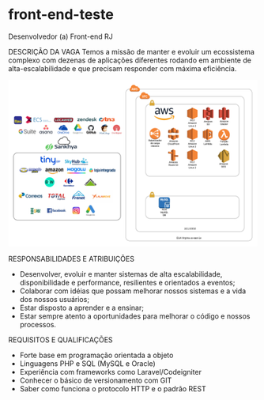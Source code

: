 # front-end-teste
Desenvolvedor (a) Front-end RJ

DESCRIÇÃO DA VAGA
Temos a missão de manter e evoluir um ecossistema complexo com dezenas de aplicações diferentes rodando em ambiente de alta-escalabilidade e que precisam responder com máxima eficiência.

![Image of ecossistema](https://github.com/FerragensRamada/front-end-teste/blob/main/ecossistema.png)


RESPONSABILIDADES E ATRIBUIÇÕES
* Desenvolver, evoluir e manter sistemas de alta escalabilidade, disponibilidade e performance, resilientes e orientados a eventos;
* Colaborar com idéias que possam melhorar nossos sistemas e a vida dos nossos usuários;
* Estar disposto a aprender e a ensinar;
* Estar sempre atento a oportunidades para melhorar o código e nossos processos.

REQUISITOS E QUALIFICAÇÕES
- Forte base em programação orientada a objeto
- Linguagens PHP e SQL (MySQL e Oracle)
- Experiência com frameworks como Laravel/Codeigniter
- Conhecer o básico de versionamento com GIT
- Saber como funciona o protocolo HTTP e o padrão REST

